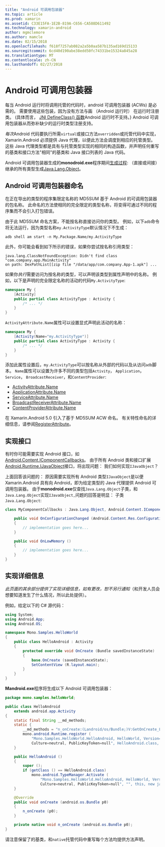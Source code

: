 ```yaml
---
title: "Android 可调用包装器"
ms.topic: article
ms.prod: xamarin
ms.assetid: C33E15FA-1E2B-819A-C656-CA588D611492
ms.technology: xamarin-android
author: mgmclemore
ms.author: mamcle
ms.date: 02/15/2018
ms.openlocfilehash: f618f7257ab082a2a5b0aa587b135ad169d15133
ms.sourcegitcommit: 6cd40d190abe38edd50fc74331be15324a845a28
ms.translationtype: MT
ms.contentlocale: zh-CN
ms.lasthandoff: 02/27/2018
---
```

# <a name="android-callable-wrappers"></a>Android 可调用包装器

每当 Android 运行时将调用托管的代码时，android 可调用包装器 (ACWs) 是必需的。 需要使用这些包装，因为没有方法与画 （Android 运行时） 在运行时注册类。 (具体而言， [JNI DefineClass() 函数](http://docs.oracle.com/javase/1.5.0/docs/guide/jni/spec/functions.html#wp15986)Android 运行时不支持。} Android 可调用包装器从而弥补缺少的运行时类型注册支持。 

*每次*Android 代码要执行所需`virtual`或接口方法`overridden`或托管代码中实现，Xamarin.Android 必须提供 Java 代理，以便此方法会调度到相应的托管类型。 这些 Java 代理类型都是具有与托管类型实现的相同的构造函数，并声明任何重写的基类和接口方法"相同"的基类和 Java 接口列表的 Java 代码。 

Android 可调用包装器生成的**monodroid.exe**程序期间[生成过程](~/android/deploy-test/building-apps/build-process.md): （直接或间接） 继承的所有类型生成[Java.Lang.Object](https://developer.xamarin.com/api/type/Java.Lang.Object/)。 


<a name="ACW_Naming" />

## <a name="android-callable-wrapper-naming"></a>Android 可调用包装器命名

在正在导出的类型的程序集限定名称的 MD5SUM 基于 Android 的可调用包装器的包名称。 此命名的方法使相同的完全限定的类型名称，将变得可通过不同的程序集而不会引入打包错误。 

由于此 MD5SUM 命名方案，不能按名称直接访问你的类型。 例如，以下`adb`命令将无法运行，因为类型名称`my.ActivityType`默认情况下不生成： 

```shell
adb shell am start -n My.Package.Name/my.ActivityType
```

此外，你可能会看到如下所示的错误，如果你尝试按名称引用类型：

```shell
java.lang.ClassNotFoundException: Didn't find class "com.company.app.MainActivity"
on path: DexPathList[[zip file "/data/app/com.company.App-1.apk"] ...
```

如果你*执行*需要访问为按名称的类型，可以声明该类型到属性声明中的名称。 例如，以下是声明的完全限定名称的活动的代码`My.ActivityType`:

```csharp
namespace My {
    [Activity]
    public partial class ActivityType : Activity {
        /* ... */
    }
}
```

`ActivityAttribute.Name`属性可以设置显式声明此活动的名称： 

```csharp
namespace My {
    [Activity(Name="my.ActivityType")]
    public partial class ActivityType : Activity {
        /* ... */
    }
}
```

添加此属性设置后，`my.ActivityType`可以按名称从外部的代码以及从访问`adb`脚本。 `Name`属性可以设置为许多不同的类型包括`Activity`， `Application`， `Service`， `BroadcastReceiver`，和`ContentProvider`: 

-   [ActivityAttribute.Name](https://developer.xamarin.com/api/property/Android.App.ActivityAttribute.Name/)
-   [ApplicationAttribute.Name](https://developer.xamarin.com/api/property/Android.App.ApplicationAttribute.Name/)
-   [ServiceAttribute.Name](https://developer.xamarin.com/api/property/Android.App.ServiceAttribute.Name/)
-   [BroadcastReceiverAttribute.Name](https://developer.xamarin.com/api/property/Android.Content.BroadcastReceiverAttribute.Name/)
-   [ContentProviderAttribute.Name](https://developer.xamarin.com/api/property/Android.Content.ContentProviderAttribute.Name/)

在 Xamarin.Android 5.0 引入了基于 MD5SUM ACW 命名。 有关特性命名的详细信息，请参阅[RegisterAttribute](https://developer.xamarin.com/api/type/Android.Runtime.RegisterAttribute/)。 


<a name="Implementing_Interfaces" />

## <a name="implementing-interfaces"></a>实现接口

有时你可能需要实现 Android 接口，如[Android.Content.IComponentCallbacks](https://developer.xamarin.com/api/type/Android.Content.IComponentCallbacks/)。 由于所有 Android 类和接口扩展[Android.Runtime.IJavaObject](https://developer.xamarin.com/api/type/Android.Runtime.IJavaObject/)接口，将出现问题： 我们如何实现`IJavaObject`？ 

上面回答该问题的： 原因需要实现所有 Android 类型`IJavaObject`是以便 Xamarin.Android 具有向 Android，即为给定类型的 Java 代理提供 Android 可调用包装器。 由于**monodroid.exe**仅查找`Java.Lang.Object`子类，和`Java.Lang.Object`实现`IJavaObject,`问题的回答是明显： 子类`Java.Lang.Object`: 

```csharp
class MyComponentCallbacks : Java.Lang.Object, Android.Content.IComponentCallbacks {

    public void OnConfigurationChanged (Android.Content.Res.Configuration newConfig)
    {
        // implementation goes here...
    } 

    public void OnLowMemory ()
    {
        // implementation goes here...
    }
}
```

<a name="Implementation_Details" />

## <a name="implementation-details"></a>实现详细信息

*此页面的其余部分提供了实现详细信息，如有更改，恕不另行通知*（和开发人员会想要知道发生了什么情况，所以此处提供）。 

例如，给定以下的 C# 源代码：

```csharp
using System;
using Android.App;
using Android.OS;

namespace Mono.Samples.HelloWorld
{
    public class HelloAndroid : Activity
    {
        protected override void OnCreate (Bundle savedInstanceState)
        {
            base.OnCreate (savedInstanceState);
            SetContentView (R.layout.main);
        }
    }
}
```

**Mandroid.exe**程序将生成以下 Android 可调用包装器： 

```java
package mono.samples.helloWorld;

public class HelloAndroid
    extends android.app.Activity
{
    static final String __md_methods;
    static {
        __md_methods = "n_onCreate:(Landroid/os/Bundle;)V:GetOnCreate_Landroid_os_Bundle_Handler\n" + "";
        mono.android.Runtime.register (
            "Mono.Samples.HelloWorld.HelloAndroid, HelloWorld, Version=1.0.0.0, 
            Culture=neutral, PublicKeyToken=null", HelloAndroid.class, __md_methods);
    }

    public HelloAndroid ()
    {
        super ();
        if (getClass () == HelloAndroid.class)
            mono.android.TypeManager.Activate (
                "Mono.Samples.HelloWorld.HelloAndroid, HelloWorld, Version=1.0.0.0, 
                Culture=neutral, PublicKeyToken=null", "", this, new java.lang.Object[] {  });
    }

    @Override
    public void onCreate (android.os.Bundle p0)
    {
        n_onCreate (p0);
    }

    private native void n_onCreate (android.os.Bundle p0);
}
```

请注意保留了的基类，和`native`托管代码中重写每个方法均提供方法声明。 
